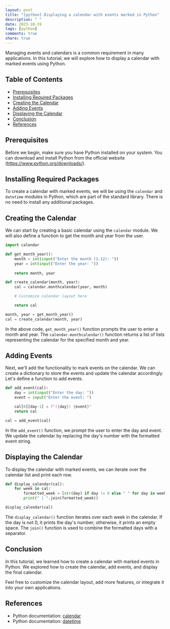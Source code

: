 ```yaml
---
layout: post
title: "[python] Displaying a calendar with events marked in Python"
description: " "
date: 2023-10-19
tags: [python]
comments: true
share: true
---
```


Managing events and calendars is a common requirement in many applications. In this tutorial, we will explore how to display a calendar with marked events using Python.

## Table of Contents
- [Prerequisites](#prerequisites)
- [Installing Required Packages](#installing-required-packages)
- [Creating the Calendar](#creating-the-calendar)
- [Adding Events](#adding-events)
- [Displaying the Calendar](#displaying-the-calendar)
- [Conclusion](#conclusion)
- [References](#references)

## Prerequisites

Before we begin, make sure you have Python installed on your system. You can download and install Python from the official website (https://www.python.org/downloads/).

## Installing Required Packages

To create a calendar with marked events, we will be using the `calendar` and `datetime` modules in Python, which are part of the standard library. There is no need to install any additional packages.

## Creating the Calendar

We can start by creating a basic calendar using the `calendar` module. We will also define a function to get the month and year from the user.

```python
import calendar

def get_month_year():
    month = int(input("Enter the month (1-12): "))
    year = int(input("Enter the year: "))
    
    return month, year

def create_calendar(month, year):
    cal = calendar.monthcalendar(year, month)

    # Customize calendar layout here

    return cal

month, year = get_month_year()
cal = create_calendar(month, year)
```

In the above code, `get_month_year()` function prompts the user to enter a month and year. The `calendar.monthcalendar()` function returns a list of lists representing the calendar for the specified month and year.

## Adding Events

Next, we'll add the functionality to mark events on the calendar. We can create a dictionary to store the events and update the calendar accordingly. Let's define a function to add events.

```python
def add_event(cal):
    day = int(input("Enter the day: "))
    event = input("Enter the event: ")

    cal[0][day-1] = f"({day}) {event}"
    return cal

cal = add_event(cal)
```

In the `add_event()` function, we prompt the user to enter the day and event. We update the calendar by replacing the day's number with the formatted event string.

## Displaying the Calendar

To display the calendar with marked events, we can iterate over the calendar list and print each row.

```python
def display_calendar(cal):
    for week in cal:
        formatted_week = [str(day) if day != 0 else " " for day in week]
        print(" | ".join(formatted_week))

display_calendar(cal)
```

The `display_calendar()` function iterates over each week in the calendar. If the day is not 0, it prints the day's number; otherwise, it prints an empty space. The `join()` function is used to combine the formatted days with a separator.

## Conclusion

In this tutorial, we learned how to create a calendar with marked events in Python. We explored how to create the calendar, add events, and display the final calendar.

Feel free to customize the calendar layout, add more features, or integrate it into your own applications.

## References

- Python documentation: [calendar](https://docs.python.org/3/library/calendar.html)
- Python documentation: [datetime](https://docs.python.org/3/library/datetime.html)